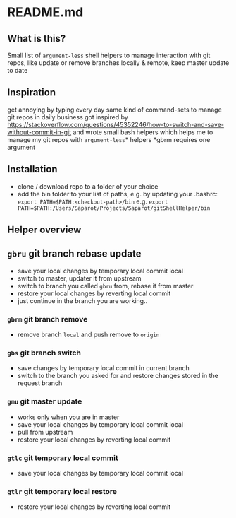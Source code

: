 # README.md

## What is this? 
Small list of `argument-less` shell helpers to manage interaction with git repos, like update or remove branches locally & remote, keep master update to date 


## Inspiration 
get annoying by typing every day same kind of command-sets to manage git repos in daily business
got inspired by https://stackoverflow.com/questions/45352246/how-to-switch-and-save-without-commit-in-git
and wrote small bash helpers which helps me to manage my git repos with `argument-less`* helpers
*gbrm requires one argument

## Installation
- clone / download repo to a folder of your choice
- add the bin folder to your list of paths, e.g. by updating your .bashrc: 
`export PATH=$PATH:<checkout-path>/bin`
e.g. `export PATH=$PATH:/Users/Saparot/Projects/Saparot/gitShellHelper/bin`

## Helper overview

## `gbru` git branch rebase update
- save your local changes by temporary local commit local 
- switch to master, updater it from upstream
- switch to branch you called `gbru` from, rebase it from master
- restore your local changes by reverting local commit
- just continue in the branch you are working..

### `gbrm` git branch remove
- remove branch `local` and push remove to `origin`

### `gbs` git branch switch
- save changes by temporary local commit in current branch
- switch to the branch you asked for and restore changes stored in the request branch

### `gmu` git master update
- works only when you are in master 
- save your local changes by temporary local commit local 
- pull from upstream 
- restore your local changes by reverting local commit

### `gtlc` git temporary local commit
- save your local changes by temporary local commit local 

### `gtlr` git temporary local restore
- restore your local changes by reverting local commit


